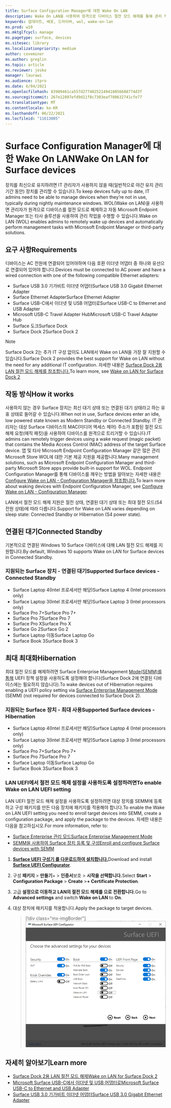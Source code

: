 ```yaml
---
title: Surface Configuration Manager에 대한 Wake On LAN
description: Wake On LAN을 사용하여 원격으로 디바이스 절전 모드 해제를 통해 관리 작업을 자동으로 수행하는 방법을 참조합니다.
keywords: 업데이트, 배포, 드라이버, wol, wake-on-lan
ms.prod: w10
ms.mktglfcycl: manage
ms.pagetype: surface, devices
ms.sitesec: library
ms.localizationpriority: medium
author: coveminer
ms.author: greglin
ms.topic: article
ms.reviewer: jesko
manager: laurawi
ms.audience: itpro
ms.date: 6/04/2021
ms.openlocfilehash: 83989461ca557d27740252149418056688774d3f
ms.sourcegitcommit: 267e12897efd9d11f8c7303eaf780632741cfe77
ms.translationtype: MT
ms.contentlocale: ko-KR
ms.lasthandoff: 06/22/2021
ms.locfileid: "11613805"
---
```

# <a name="wake-on-lan-for-surface-devices"></a><span data-ttu-id="1d950-104">Surface Configuration Manager에 대한 Wake On LAN</span><span class="sxs-lookup"><span data-stu-id="1d950-104">Wake On LAN for Surface devices</span></span>

<span data-ttu-id="1d950-105">장치를 최신으로 유지하려면 IT 관리자가 사용하지 않을 때(일반적으로 야간 유지 관리 기간 동안) 장치를 관리할 수 있습니다.</span><span class="sxs-lookup"><span data-stu-id="1d950-105">To keep devices fully up to date, IT admins need to be able to manage devices when they’re not in use, typically during nightly maintenance windows.</span></span> <span data-ttu-id="1d950-106">WOL(Wake on LAN)을 사용하면 관리자가 원격으로 디바이스를 절전 모드로 해제하고 자동 Microsoft Endpoint Manager 또는 타사 솔루션을 사용하여 관리 작업을 수행할 수 있습니다.</span><span class="sxs-lookup"><span data-stu-id="1d950-106">Wake on LAN (WOL) enables admins to remotely wake up devices and automatically perform management tasks with Microsoft Endpoint Manager or third-party solutions.</span></span>

## <a name="requirements"></a><span data-ttu-id="1d950-107">요구 사항</span><span class="sxs-lookup"><span data-stu-id="1d950-107">Requirements</span></span>

<span data-ttu-id="1d950-108">디바이스는 AC 전원에 연결되어 있어야하며 다음 호환 이더넷 어댑터 중 하나와 유선으로 연결되어 있어야 합니다.</span><span class="sxs-lookup"><span data-stu-id="1d950-108">Devices must be connected to AC power and have a wired connection with one of the following compatible Ethernet adapters:</span></span>

- <span data-ttu-id="1d950-109">Surface USB 3.0 기가비트 이더넷 어댑터</span><span class="sxs-lookup"><span data-stu-id="1d950-109">Surface USB 3.0 Gigabit Ethernet Adapter</span></span>
- <span data-ttu-id="1d950-110">Surface Ethernet Adapter</span><span class="sxs-lookup"><span data-stu-id="1d950-110">Surface Ethernet Adapter</span></span>
- <span data-ttu-id="1d950-111">Surface USB-C에서 이더넷 및 USB 어댑터로</span><span class="sxs-lookup"><span data-stu-id="1d950-111">Surface USB-C to Ethernet and USB Adapter</span></span>
- <span data-ttu-id="1d950-112">Microsoft USB-C Travel Adapter Hub</span><span class="sxs-lookup"><span data-stu-id="1d950-112">Microsoft USB-C Travel Adapter Hub</span></span>
- <span data-ttu-id="1d950-113">Surface 도크</span><span class="sxs-lookup"><span data-stu-id="1d950-113">Surface Dock</span></span>
- <span data-ttu-id="1d950-114">Surface Dock 2</span><span class="sxs-lookup"><span data-stu-id="1d950-114">Surface Dock 2</span></span>

> [!NOTE]
> <span data-ttu-id="1d950-115">Surface Dock 2는 추가 IT 구성 없이도 LAN에서 Wake on LAN을 가장 잘 지원할 수 있습니다.</span><span class="sxs-lookup"><span data-stu-id="1d950-115">Surface Dock 2 provides the best support for Wake on LAN without the need for any additional IT configuration.</span></span> <span data-ttu-id="1d950-116">자세한 내용은 [Surface Dock 2용 LAN 절전 모드 해제를 참조합니다.](wake-on-lan-surface-dock2.md)</span><span class="sxs-lookup"><span data-stu-id="1d950-116">To learn more, see [Wake on LAN for Surface Dock 2](wake-on-lan-surface-dock2.md)</span></span>

## <a name="how-it-works"></a><span data-ttu-id="1d950-117">작동 방식</span><span class="sxs-lookup"><span data-stu-id="1d950-117">How it works</span></span>

<span data-ttu-id="1d950-118">사용하지 않는 경우 Surface 장치는 최신 대기 상태 또는 연결된 대기 상태라고 하는 유휴 상태로 들어갈 수 있습니다.</span><span class="sxs-lookup"><span data-stu-id="1d950-118">When not in use, Surface devices enter an idle, low powered state known as Modern Standby or Connected Standby.</span></span> <span data-ttu-id="1d950-119">IT 관리자는 대상 Surface 디바이스의 MAC(미디어 액세스 제어) 주소가 포함된 절전 모드 해제 요청(매직 패킷)을 사용하여 디바이스를 원격으로 트리거할 수 있습니다.</span><span class="sxs-lookup"><span data-stu-id="1d950-119">IT admins can remotely trigger devices using a wake request (magic packet) that contains the Media Access Control (MAC) address of the target Surface device.</span></span> <span data-ttu-id="1d950-120">앱 및 타사 Microsoft Endpoint Configuration Manager 같은 많은 관리 Microsoft Store WOL에 대한 기본 제공 지원을 제공합니다.</span><span class="sxs-lookup"><span data-stu-id="1d950-120">Many management solutions, such as Microsoft Endpoint Configuration Manager and third-party Microsoft Store apps provide built-in support for WOL.</span></span> <span data-ttu-id="1d950-121">Endpoint Configuration Manager를 통해 디바이스를 깨우는 방법을 알아보는 자세한 내용은 [Configure Wake on LAN - Configuration Manager을 참조합니다.](/mem/configmgr/core/clients/deploy/configure-wake-on-lan)</span><span class="sxs-lookup"><span data-stu-id="1d950-121">To learn more about waking devices with Endpoint Configuration Manager, see [Configure Wake on LAN - Configuration Manager](/mem/configmgr/core/clients/deploy/configure-wake-on-lan).</span></span>

<span data-ttu-id="1d950-122">LAN에서 절전 모드 해제 지원은 절전 상태, 연결된 대기 상태 또는 최대 절전 모드(S4 전원 상태)에 따라 다릅니다.</span><span class="sxs-lookup"><span data-stu-id="1d950-122">Support for Wake on LAN varies depending on sleep state:  Connected Standby or Hibernation (S4 power state).</span></span>

## <a name="connected-standby"></a><span data-ttu-id="1d950-123">연결된 대기</span><span class="sxs-lookup"><span data-stu-id="1d950-123">Connected Standby</span></span>

<span data-ttu-id="1d950-124">기본적으로 연결된 Windows 10 Surface 디바이스에 대해 LAN 절전 모드 해제를 지원합니다.</span><span class="sxs-lookup"><span data-stu-id="1d950-124">By default, Windows 10 supports Wake on LAN for Surface devices in Connected Standby.</span></span>

### <a name="supported-surface-devices---connected-standby"></a><span data-ttu-id="1d950-125">지원되는 Surface 장치 - 연결된 대기</span><span class="sxs-lookup"><span data-stu-id="1d950-125">Supported Surface devices - Connected Standby</span></span>

- <span data-ttu-id="1d950-126">Surface Laptop 4(Intel 프로세서만 해당)</span><span class="sxs-lookup"><span data-stu-id="1d950-126">Surface Laptop 4 (Intel processors only)</span></span>
- <span data-ttu-id="1d950-127">Surface Laptop 3(Intel 프로세서만 해당)</span><span class="sxs-lookup"><span data-stu-id="1d950-127">Surface Laptop 3 (Intel processors only)</span></span>
- <span data-ttu-id="1d950-128">Surface Pro 7+</span><span class="sxs-lookup"><span data-stu-id="1d950-128">Surface Pro 7+</span></span>
- <span data-ttu-id="1d950-129">Surface Pro 7</span><span class="sxs-lookup"><span data-stu-id="1d950-129">Surface Pro 7</span></span>
- <span data-ttu-id="1d950-130">Surface Pro X</span><span class="sxs-lookup"><span data-stu-id="1d950-130">Surface Pro X</span></span>
- <span data-ttu-id="1d950-131">Surface Go 2</span><span class="sxs-lookup"><span data-stu-id="1d950-131">Surface Go 2</span></span>
- <span data-ttu-id="1d950-132">Surface Laptop 이동</span><span class="sxs-lookup"><span data-stu-id="1d950-132">Surface Laptop Go</span></span>
- <span data-ttu-id="1d950-133">Surface Book 3</span><span class="sxs-lookup"><span data-stu-id="1d950-133">Surface Book 3</span></span>

## <a name="hibernation"></a><span data-ttu-id="1d950-134">최대 최대화</span><span class="sxs-lookup"><span data-stu-id="1d950-134">Hibernation</span></span>

<span data-ttu-id="1d950-135">최대 절전 모드를 해제하려면 Surface Enterprise Management [Mode(SEMM)를 통해](surface-enterprise-management-mode.md) UEFI 정책 설정을 사용하도록 설정해야 합니다(Surface Dock 2에 연결된 디바이스에는 필요하지 않습니다).</span><span class="sxs-lookup"><span data-stu-id="1d950-135">To wake devices out of Hibernation requires enabling a UEFI policy setting via [Surface Enterprise Management Mode](surface-enterprise-management-mode.md) (SEMM) (not required for devices connected to Surface Dock 2).</span></span>

### <a name="supported-surface-devices---hibernation"></a><span data-ttu-id="1d950-136">지원되는 Surface 장치 - 최대 사용</span><span class="sxs-lookup"><span data-stu-id="1d950-136">Supported Surface devices - Hibernation</span></span>

- <span data-ttu-id="1d950-137">Surface Laptop 4(Intel 프로세서만 해당)</span><span class="sxs-lookup"><span data-stu-id="1d950-137">Surface Laptop 4 (Intel processors only)</span></span>
- <span data-ttu-id="1d950-138">Surface Laptop 3(Intel 프로세서만 해당)</span><span class="sxs-lookup"><span data-stu-id="1d950-138">Surface Laptop 3 (Intel processors only)</span></span>
- <span data-ttu-id="1d950-139">Surface Pro 7+</span><span class="sxs-lookup"><span data-stu-id="1d950-139">Surface Pro 7+</span></span>
- <span data-ttu-id="1d950-140">Surface Pro 7</span><span class="sxs-lookup"><span data-stu-id="1d950-140">Surface Pro 7</span></span>
- <span data-ttu-id="1d950-141">Surface Laptop 이동</span><span class="sxs-lookup"><span data-stu-id="1d950-141">Surface Laptop Go</span></span>
- <span data-ttu-id="1d950-142">Surface Book 3</span><span class="sxs-lookup"><span data-stu-id="1d950-142">Surface Book 3</span></span>

### <a name="to-enable-wake-on-lan-uefi-setting"></a><span data-ttu-id="1d950-143">LAN UEFI에서 절전 모드 해제 설정을 사용하도록 설정하려면</span><span class="sxs-lookup"><span data-stu-id="1d950-143">To enable Wake on LAN UEFI setting</span></span>

<span data-ttu-id="1d950-144">LAN UEFI 절전 모드 해제 설정을 사용하도록 설정하려면 대상 장치를 SEMM에 등록하고 구성 패키지를 만든 다음 장치에 패키지를 적용해야 합니다.</span><span class="sxs-lookup"><span data-stu-id="1d950-144">To enable the Wake on LAN UEFI setting you need to enroll target devices into SEMM, create a configuration package, and apply the package to the devices.</span></span> <span data-ttu-id="1d950-145">자세한 내용은 다음을 참고하십시오.</span><span class="sxs-lookup"><span data-stu-id="1d950-145">For more information, refer to:</span></span>

- [<span data-ttu-id="1d950-146">Surface Enterprise 관리 모드</span><span class="sxs-lookup"><span data-stu-id="1d950-146">Surface Enterprise Management Mode</span></span>](surface-enterprise-management-mode.md)
- [<span data-ttu-id="1d950-147">SEMM을 사용하여 Surface 장치 등록 및 구성</span><span class="sxs-lookup"><span data-stu-id="1d950-147">Enroll and configure Surface devices with SEMM</span></span>](enroll-and-configure-surface-devices-with-semm.md)

1. <span data-ttu-id="1d950-148">[**Surface UEFI 구성기 를 다운로드하여 설치합니다.**](https://www.microsoft.com/download/details.aspx?id=46703)</span><span class="sxs-lookup"><span data-stu-id="1d950-148">Download and install [**Surface UEFI Configurator**](https://www.microsoft.com/download/details.aspx?id=46703).</span></span>
2. <span data-ttu-id="1d950-149">구성 **패키지**  >  **만들기**+  >  **인증서**보호  > **시작을 선택합니다.**</span><span class="sxs-lookup"><span data-stu-id="1d950-149">Select **Start** > **Configuration Package** > **Create** >**+ Certificate Protection**.</span></span>
3. <span data-ttu-id="1d950-150">고급 **설정으로 이동하고** **LAN의 절전 모드 해제를 으로** **전환합니다.**</span><span class="sxs-lookup"><span data-stu-id="1d950-150">Go to **Advanced settings** and switch **Wake on LAN** to **On**.</span></span>
4. <span data-ttu-id="1d950-151">대상 장치에 패키지를 적용합니다.</span><span class="sxs-lookup"><span data-stu-id="1d950-151">Apply the package to target devices.</span></span>

    > [!div class="mx-imgBorder"]
    > ![LAN UEFI에서 절전 모드 해제 정책 설정 사용](images/wol-uefi.png)

## <a name="learn-more"></a><span data-ttu-id="1d950-153">자세히 알아보기</span><span class="sxs-lookup"><span data-stu-id="1d950-153">Learn more</span></span>

- [<span data-ttu-id="1d950-154">Surface Dock 2용 LAN 절전 모드 해제</span><span class="sxs-lookup"><span data-stu-id="1d950-154">Wake on LAN for Surface Dock 2</span></span>](wake-on-lan-surface-dock2.md)
- [<span data-ttu-id="1d950-155">Microsoft Surface USB-C에서 이더넷 및 USB 어댑터로</span><span class="sxs-lookup"><span data-stu-id="1d950-155">Microsoft Surface USB-C to Ethernet and USB Adapter</span></span>](https://www.microsoft.com/p/surface-usb-c-to-ethernet-and-usb-adapter/8wt81cglrblp?)
- [<span data-ttu-id="1d950-156">Surface USB 3.0 기가비트 이더넷 어댑터</span><span class="sxs-lookup"><span data-stu-id="1d950-156">Surface USB 3.0 Gigabit Ethernet Adapter</span></span>](https://www.microsoft.com/p/surface-usb-30-gigabit-ethernet-adapter/8xn9fqvzbvq0?)
